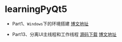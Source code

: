 # learningPyQt5

* Part1、`Windows`下的环境搭建  [博文地址](https://blog.xugaoxiang.com/python/pyqt5-env.html)

* Part13、分离UI主线程和工作线程	[源码下载](part13_分离UI主线程和工作线程)		[博文地址](https://blog.xugaoxiang.com/python/pyqt5-no-responding.html)

